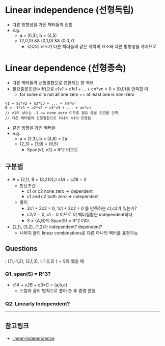 # Linear independence (선형독립)
- 다른 방향성을 가진 벡터들의 집합
- e.g. 
	- a = (0,3), b = (4,5)
	- (2,0,0) && (0,1,0) && (0,0,7)
		- 각각의 요소가 다른 벡터들의 같은 위치의 요소와 다른 방향성을 가지므로

# Linear dependence (선형종속)
- 다른 벡터들의 선형결합으로 표현되는 한 벡터
- 필요충분조건(=iff)으로 c1*v1 + c1*v1 + ... + cn*vn = 0 = (0,0)을 만족할 때 
	- for some ci's not all one zero == at least one is non-zero
```
v1 = a2*v2 + a3*v3 + ... + an*vn
0 = -1*v1 + a2*v2 + a3*v3 + ... + an*vn
// v1의 상수는 -1 == none zero 이므로 필요 충분 조건을 만족
// 다른 벡터들의 선형결합으로 하나의 v1이 표현됨
```
- 같은 방향을 가진 벡터들
- e.g. 
	- a = (2,3), b = (4,6) = 2a
	- (2,3) + (7,9) = (9,5)
		- Span(v1, v2) = R^2 이므로

## 구분법
- A = (2,1), B = (3,2)이고 c1*A + c2*B = 0
	- 판단조건
		- c1 or c2 none zero => dependent
		- c1 and c2 both zero => independent
	- 풀이
		- 2c1 + 3c2 = 0, 1c1 + 2c2 = 0 를 만족하는 c1,c2가 있는가?
		- c2/2 = 0, c1 = 0 이므로 이 벡터집합은 independent하다
		- S = {A,B}의  Span(S) = R^2 이다
- (2,1), (3,2), (1,2)가 independent? dependent?
	- 나머지 둘의 linear combinations로 다른 하나의 벡터를 표현가능

## Questions
: {(1,-1,2), (2,1,3), (-1,0,2) } = S라 했을 때

### Q1. span(S) = R^3?
- c1*A + c2*B + c3*C = (a,b,c)
	- 스칼라 곱의 법칙으로 풀어 쓴 후 증명 진행

### Q2. Linearly Independent?

---
## 참고링크
- [linear-independence](https://www.khanacademy.org/math/linear-algebra/vectors-and-spaces#linear-independence)